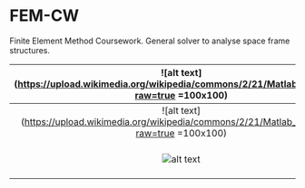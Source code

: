 # FEM-CW
Finite Element Method Coursework. General solver to analyse space frame structures.

|  ![alt text](https://upload.wikimedia.org/wikipedia/commons/2/21/Matlab_Logo.png?raw=true =100x100) |  ![alt text](https://upload.wikimedia.org/wikipedia/commons/2/21/Matlab_Logo.png?raw=true =100x100) |
:---:|:---:
![alt text](https://upload.wikimedia.org/wikipedia/commons/2/21/Matlab_Logo.png?raw=true =100x100) | ![alt text](https://upload.wikimedia.org/wikipedia/commons/2/21/Matlab_Logo.png?raw=true =100x100)
![alt text](https://upload.wikimedia.org/wikipedia/commons/2/21/Matlab_Logo.png?raw=true) | ![alt text](https://upload.wikimedia.org/wikipedia/commons/2/21/Matlab_Logo.png?raw=true =100x100)

